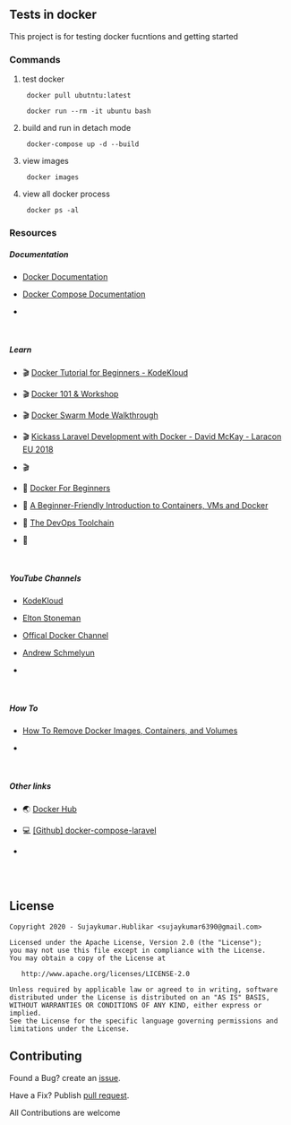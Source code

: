 ## Tests in docker

This project is for testing docker fucntions and getting started

### Commands 

1. test docker

        docker pull ubutntu:latest

        docker run --rm -it ubuntu bash

2. build and run in detach mode

        docker-compose up -d --build

3. view images

        docker images

4. view all docker process

        docker ps -al
      
### Resources

##### Documentation

- [Docker Documentation](https://docs.docker.com)

- [Docker Compose Documentation](https://docs.docker.com/compose/)

- []()


<br>

##### Learn

- :clapper: [Docker Tutorial for Beginners -  KodeKloud](https://www.youtube.com/playlist?list=PL2We04F3Y_40PSZyTcOUuH4flMxbxkhDe)

- :clapper: [Docker 101 & Workshop](https://youtu.be/smLgvYWr9iQ)

- :clapper: [Docker Swarm Mode Walkthrough](https://youtu.be/KC4Ad1DS8xU)

- :clapper: [Kickass Laravel Development with Docker - David McKay - Laracon EU 2018](https://youtu.be/BvDXzyOP3NE)

- :clapper: []()

- :book: [Docker For Beginners](https://medium.com/the-andela-way/docker-for-beginners-61e8e0ce6a19)

- :book: [A Beginner-Friendly Introduction to Containers, VMs and Docker](https://www.freecodecamp.org/news/a-beginner-friendly-introduction-to-containers-vms-and-docker-79a9e3e119b/)

- :book: [The DevOps Toolchain](https://medium.com/better-programming/the-devops-toolchain-a56713179700)

- :book: []()

<br>

##### YouTube Channels

- [KodeKloud](https://www.youtube.com/user/mmumshad/videos)

- [Elton Stoneman](https://www.youtube.com/channel/UC2omt70Jqdh1CANo2z-Cyaw/videos)

- [Offical Docker Channel](https://www.youtube.com/user/dockerrun/videos)

- [ Andrew Schmelyun](https://www.youtube.com/user/ASchmelyun/videos)

- []()



<br>

##### How To

- [How To Remove Docker Images, Containers, and Volumes](https://www.digitalocean.com/community/tutorials/how-to-remove-docker-images-containers-and-volumes)

- []()


<br>

##### Other links

- :earth_asia: [Docker Hub](https://hub.docker.com/search?q=&type=image)

- :computer: [[Github] docker-compose-laravel](https://github.com/aschmelyun/docker-compose-laravel)

- []()
        
<br><br>        
## License

    Copyright 2020 - Sujaykumar.Hublikar <sujaykumar6390@gmail.com>

    Licensed under the Apache License, Version 2.0 (the "License");
    you may not use this file except in compliance with the License.
    You may obtain a copy of the License at

       http://www.apache.org/licenses/LICENSE-2.0

    Unless required by applicable law or agreed to in writing, software
    distributed under the License is distributed on an "AS IS" BASIS,
    WITHOUT WARRANTIES OR CONDITIONS OF ANY KIND, either express or implied.
    See the License for the specific language governing permissions and
    limitations under the License.


## Contributing

Found a Bug? create an [issue](https://github.com/Sujaykumarh/docker-tests/issues).

Have a Fix? Publish [pull request](https://github.com/Sujaykumarh/docker-tests/pulls). 

All Contributions are welcome

<br>
